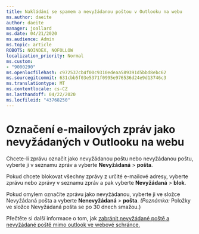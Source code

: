 ```yaml
---
title: Nakládání se spamem a nevyžádanou poštou v Outlooku na webu
ms.author: daeite
author: daeite
manager: joallard
ms.date: 04/21/2020
ms.audience: Admin
ms.topic: article
ROBOTS: NOINDEX, NOFOLLOW
localization_priority: Normal
ms.custom:
- "9000290"
ms.openlocfilehash: c972537cb4f00c9310edeaa589391d5bbd8ebc62
ms.sourcegitcommit: 631cbb5f03e5371f0995e976536d24e9d13746c3
ms.translationtype: MT
ms.contentlocale: cs-CZ
ms.lasthandoff: 04/22/2020
ms.locfileid: "43768250"
---
```

# <a name="mark-email-messages-as-junk-in-outlook-on-the-web"></a>Označení e-mailových zpráv jako nevyžádaných v Outlooku na webu

Chcete-li zprávu označit jako nevyžádanou poštu nebo nevyžádanou poštu, vyberte ji v seznamu zpráv a vyberte **Nevyžádaná** > **pošta**.

Pokud chcete blokovat všechny zprávy z určité e-mailové adresy, vyberte zprávu nebo zprávy v seznamu zpráv a pak vyberte **Nevyžádaná** > **blok**.

Pokud omylem označíte zprávu jako nevyžádanou, vyberte ji ve složce Nevyžádaná pošta a vyberte **Nenevyžádaná** > **pošta**. *(Poznámka:* Položky ve složce Nevyžádaná pošta se po 30 dnech smažou.)

Přečtěte si další informace o tom, jak [zabránit nevyžádané poště a nevyžádané poště mimo outlook ve webové schránce.](https://support.office.com/article/db786e79-54e2-40cc-904f-d89d57b7f41d)